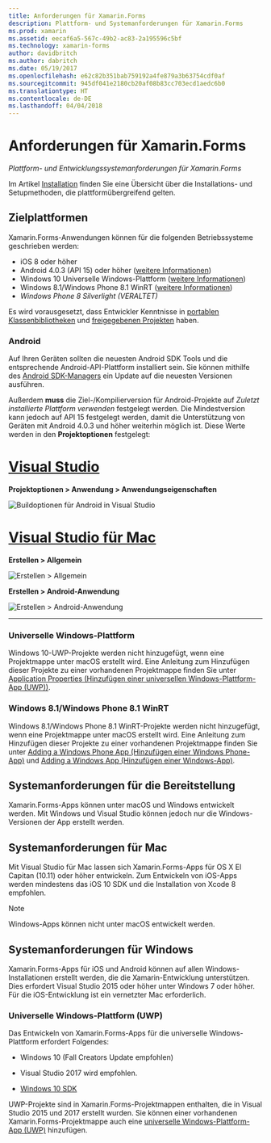 ```yaml
---
title: Anforderungen für Xamarin.Forms
description: Plattform- und Systemanforderungen für Xamarin.Forms
ms.prod: xamarin
ms.assetid: eecaf6a5-567c-49b2-ac83-2a195596c5bf
ms.technology: xamarin-forms
author: davidbritch
ms.author: dabritch
ms.date: 05/19/2017
ms.openlocfilehash: e62c82b351bab759192a4fe879a3b63754cdf0af
ms.sourcegitcommit: 945df041e2180cb20af08b83cc703ecd1aedc6b0
ms.translationtype: HT
ms.contentlocale: de-DE
ms.lasthandoff: 04/04/2018
---
```

# <a name="xamarinforms-requirements"></a>Anforderungen für Xamarin.Forms

_Plattform- und Entwicklungssystemanforderungen für Xamarin.Forms_

Im Artikel [Installation](~/cross-platform/get-started/installation/index.md) finden Sie eine Übersicht über die Installations- und Setupmethoden, die plattformübergreifend gelten.

## <a name="target-platforms"></a>Zielplattformen

Xamarin.Forms-Anwendungen können für die folgenden Betriebssysteme geschrieben werden:

-  iOS 8 oder höher
-  Android 4.0.3 (API 15) oder höher ([weitere Informationen](#android))
-  Windows 10 Universelle Windows-Plattform ([weitere Informationen](#windows10))
-  Windows 8.1/Windows Phone 8.1 WinRT ([weitere Informationen](#windows))
-  *Windows Phone 8 Silverlight (VERALTET)*

Es wird vorausgesetzt, dass Entwickler Kenntnisse in [portablen Klassenbibliotheken](~/cross-platform/app-fundamentals/pcl.md) und [freigegebenen Projekten](~/cross-platform/app-fundamentals/shared-projects.md) haben.

<a name="android" />

### <a name="android"></a>Android

Auf Ihren Geräten sollten die neuesten Android SDK Tools und die entsprechende Android-API-Plattform installiert sein. Sie können mithilfe des [Android SDK-Managers](~/android/get-started/installation/android-sdk.md) ein Update auf die neuesten Versionen ausführen.

Außerdem **muss** die Ziel-/Kompilierversion für Android-Projekte auf *Zuletzt installierte Plattform verwenden* festgelegt werden. Die Mindestversion kann jedoch auf API 15 festgelegt werden, damit die Unterstützung von Geräten mit Android 4.0.3 und höher weiterhin möglich ist. Diese Werte werden in den **Projektoptionen** festgelegt:

# <a name="visual-studiotabvswin"></a>[Visual Studio](#tab/vswin)

**Projektoptionen > Anwendung > Anwendungseigenschaften**

![](installation-images/options-android-vs-sml.png "Buildoptionen für Android in Visual Studio")

# <a name="visual-studio-for-mactabvsmac"></a>[Visual Studio für Mac](#tab/vsmac)

**Erstellen > Allgemein**

![](installation-images/options-general-sml.png "Erstellen > Allgemein")

**Erstellen > Android-Anwendung**

![](installation-images/options-android-sml.png "Erstellen > Android-Anwendung")

-----


<a name="windows10" />

### <a name="universal-windows-platform"></a>Universelle Windows-Plattform

Windows 10-UWP-Projekte werden nicht hinzugefügt, wenn eine Projektmappe unter macOS erstellt wird. Eine Anleitung zum Hinzufügen dieser Projekte zu einer vorhandenen Projektmappe finden Sie unter [Application Properties (Hinzufügen einer universellen Windows-Plattform-App (UWP))](~/xamarin-forms/platform/windows/installation/universal.md).


<a name="windows" />

### <a name="windows-81--windows-phone-81-winrt"></a>Windows 8.1/Windows Phone 8.1 WinRT

Windows 8.1/Windows Phone 8.1 WinRT-Projekte werden nicht hinzugefügt, wenn eine Projektmappe unter macOS erstellt wird. Eine Anleitung zum Hinzufügen dieser Projekte zu einer vorhandenen Projektmappe finden Sie unter [Adding a Windows Phone App (Hinzufügen einer Windows Phone-App)](~/xamarin-forms/platform/windows/installation/phone.md) und [Adding a Windows App (Hinzufügen einer Windows-App)](~/xamarin-forms/platform/windows/installation/tablet.md).


## <a name="development-system-requirements"></a>Systemanforderungen für die Bereitstellung

Xamarin.Forms-Apps können unter macOS und Windows entwickelt werden. Mit Windows und Visual Studio können jedoch nur die Windows-Versionen der App erstellt werden.

## <a name="mac-system-requirements"></a>Systemanforderungen für Mac

Mit Visual Studio für Mac lassen sich Xamarin.Forms-Apps für OS X El Capitan (10.11) oder höher entwickeln. Zum Entwickeln von iOS-Apps werden mindestens das iOS 10 SDK und die Installation von Xcode 8 empfohlen.

> [!NOTE]
>  Windows-Apps können nicht unter macOS entwickelt werden.

## <a name="windows-system-requirements"></a>Systemanforderungen für Windows

Xamarin.Forms-Apps für iOS und Android können auf allen Windows-Installationen erstellt werden, die die Xamarin-Entwicklung unterstützen. Dies erfordert Visual Studio 2015 oder höher unter Windows 7 oder höher. Für die iOS-Entwicklung ist ein vernetzter Mac erforderlich.

### <a name="universal-windows-platform-uwp"></a>Universelle Windows-Plattform (UWP)

Das Entwickeln von Xamarin.Forms-Apps für die universelle Windows-Plattform erfordert Folgendes:

* Windows 10 (Fall Creators Update empfohlen)

* Visual Studio 2017 wird empfohlen.

* [Windows 10 SDK](https://dev.windows.com/downloads/windows-10-sdk)

UWP-Projekte sind in Xamarin.Forms-Projektmappen enthalten, die in Visual Studio 2015 und 2017 erstellt wurden.
Sie können einer vorhandenen Xamarin.Forms-Projektmappe auch eine [universelle Windows-Plattform-App (UWP)](~/xamarin-forms/platform/windows/installation/universal.md) hinzufügen.

